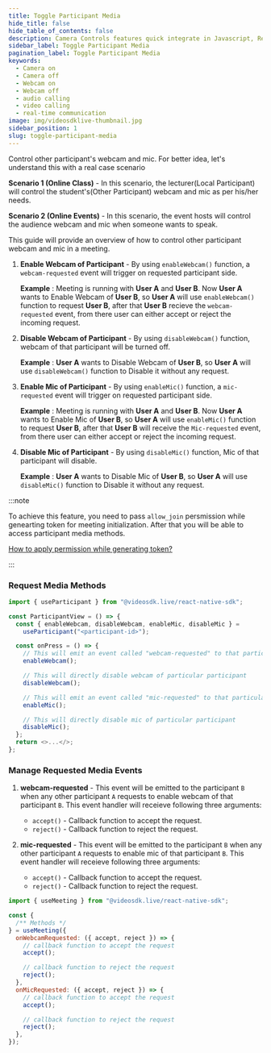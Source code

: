 ```yaml
---
title: Toggle Participant Media
hide_title: false
hide_table_of_contents: false
description: Camera Controls features quick integrate in Javascript, React JS, Android, IOS, React Native, Flutter with Video SDK to add live video & audio conferencing to your applications.
sidebar_label: Toggle Participant Media
pagination_label: Toggle Participant Media
keywords:
  - Camera on
  - Camera off
  - Webcam on
  - Webcam off
  - audio calling
  - video calling
  - real-time communication
image: img/videosdklive-thumbnail.jpg
sidebar_position: 1
slug: toggle-participant-media
---
```


Control other participant's webcam and mic.
For better idea, let's understand this with a real case scenario

**Scenario 1 (Online Class)** - In this scenario, the lecturer(Local Participant) will control the student's(Other Participant) webcam and mic as per his/her needs.

**Scenario 2 (Online Events)** - In this scenario, the event hosts will control the audience webcam and mic when someone wants to speak.

This guide will provide an overview of how to control other participant webcam and mic in a meeting.

1. **Enable Webcam of Participant** - By using `enableWebcam()` function, a `webcam-requested` event will trigger on requested participant side.

   **Example** : Meeting is running with **User A** and **User B**. Now **User A** wants to Enable Webcam of **User B**, so **User A** will use `enableWebcam()` function to request **User B**, after that **User B** recieve the `webcam-requested` event, from there user can either accept or reject the incoming request.

2. **Disable Webcam of Participant** - By using `disableWebcam()` function, webcam of that participant will be turned off.

   **Example** : **User A** wants to Disable Webcam of **User B**, so **User A** will use `disableWebcam()` function to Disable it without any request.

3. **Enable Mic of Participant** - By using `enableMic()` function, a `mic-requested` event will trigger on requested participant side.

   **Example** : Meeting is running with **User A** and **User B**. Now **User A** wants to Enable Mic of **User B**, so **User A** will use `enableMic()` function to request **User B**, after that **User B** will receive the `Mic-requested` event, from there user can either accept or reject the incoming request.

4. **Disable Mic of Participant** - By using `disableMic()` function, Mic of that participant will disable.

   **Example** : **User A** wants to Disable Mic of **User B**, so **User A** will use `disableMic()` function to Disable it without any request.

:::note

To achieve this feature, you need to pass `allow_join` persmission while genearting token for meeting initialization. After that you will be able to access participant media methods.

[How to apply permission while generating token?](/react-native/guide/video-and-audio-calling-api-sdk/server-setup#generate-accees-token-and-integrate-other-apis)

:::

### Request Media Methods

```js
import { useParticipant } from "@videosdk.live/react-native-sdk";

const ParticipantView = () => {
  const { enableWebcam, disableWebcam, enableMic, disableMic } =
    useParticipant("<participant-id>");

  const onPress = () => {
    // This will emit an event called "webcam-requested" to that particular participant
    enableWebcam();

    // This will directly disable webcam of particular participant
    disableWebcam();

    // This will emit an event called "mic-requested" to that particular participant
    enableMic();

    // This will directly disable mic of particular participant
    disableMic();
  };
  return <>...</>;
};
```

### Manage Requested Media Events

1. **webcam-requested** - This event will be emitted to the participant `B` when any other participant `A` requests to enable webcam of that participant `B`. This event handler will receieve following three arguments:

   - `accept()` - Callback function to accept the request.
   - `reject()` - Callback function to reject the request.

<div style={{height: "10px"}}></div>

2. **mic-requested** - This event will be emitted to the participant `B` when any other participant `A` requests to enable mic of that participant `B`. This event handler will receieve following three arguments:

   - `accept()` - Callback function to accept the request.
   - `reject()` - Callback function to reject the request.

```js
import { useMeeting } from "@videosdk.live/react-native-sdk";

const {
  /** Methods */
} = useMeeting({
  onWebcamRequested: ({ accept, reject }) => {
    // callback function to accept the request
    accept();

    // callback function to reject the request
    reject();
  },
  onMicRequested: ({ accept, reject }) => {
    // callback function to accept the request
    accept();

    // callback function to reject the request
    reject();
  },
});
```
